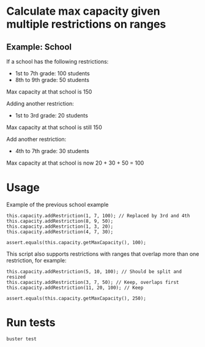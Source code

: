 # Calculate max capacity given multiple restrictions on ranges

## Example: School

If a school has the following restrictions:

- 1st to 7th grade: 100 students
- 8th to 9th grade: 50 students

Max capacity at that school is 150

Adding another restriction:

- 1st to 3rd grade: 20 students

Max capacity at that school is still 150

Add another restriction:

- 4th to 7th grade: 30 students

Max capacity at that school is now 20 + 30 + 50 = 100

# Usage

Example of the previous school example

    this.capacity.addRestriction(1, 7, 100); // Replaced by 3rd and 4th
    this.capacity.addRestriction(8, 9, 50);
    this.capacity.addRestriction(1, 3, 20);
    this.capacity.addRestriction(4, 7, 30);

    assert.equals(this.capacity.getMaxCapacity(), 100);

This script also supports restrictions with ranges that overlap more than one restriction, for example:

    this.capacity.addRestriction(5, 10, 100); // Should be split and resized
    this.capacity.addRestriction(3, 7, 50); // Keep, overlaps first
    this.capacity.addRestriction(11, 20, 100); // Keep

    assert.equals(this.capacity.getMaxCapacity(), 250);

# Run tests

    buster test
